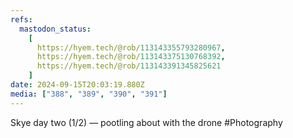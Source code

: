 ```yaml
---
refs:
  mastodon_status:
    [
      https://hyem.tech/@rob/113143355793280967,
      https://hyem.tech/@rob/113143375130768392,
      https://hyem.tech/@rob/113143391345825621
    ]
date: 2024-09-15T20:03:19.880Z
media: ["388", "389", "390", "391"]
---
```


Skye day two (1/2) — pootling about with the drone #Photography
